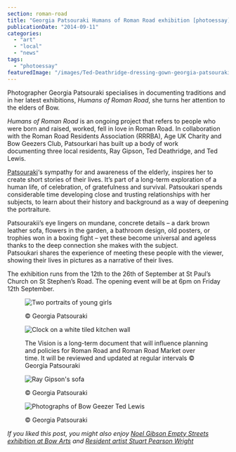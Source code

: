 ```yaml
---
section: roman-road
title: "Georgia Patsouraki Humans of Roman Road exhibition [photoessay]"
publicationDate: "2014-09-11"
categories: 
  - "art"
  - "local"
  - "news"
tags: 
  - "photoessay"
featuredImage: "/images/Ted-Deathridge-dressing-gown-georgia-patsouraki-2.jpg"
---
```


Photographer Georgia Patsouraki specialises in documenting traditions and in her latest exhibitions, _Humans of Roman Road_, she turns her attention to the elders of Bow.

_Humans of Roman Road_ is an ongoing project that refers to people who were born and raised, worked, fell in love in Roman Road. In collaboration with the Roman Road Residents Association (RRRBA), Age UK Charity and Bow Geezers Club, Patsourkari has built up a body of work documenting three local residents, Ray Gipson, Ted Deathridge, and Ted Lewis.

[Patsouraki](https://georgiapatsouraki.com/index.php/en/)‘s sympathy for and awareness of the elderly, inspires her to create short stories of their lives. It’s part of a long-term exploration of a human life, of celebration, of gratefulness and survival. Patsoukari spends considerable time developing close and trusting relationships with her subjects, to learn about their history and background as a way of deepening the portraiture.

Patsourakii’s eye lingers on mundane, concrete details – a dark brown leather sofa, flowers in the garden, a bathroom design, old posters, or trophies won in a boxing fight – yet these become universal and ageless thanks to the deep connection she makes with the subject. Patsoukari shares the experience of meeting these people with the viewer, showing their lives in pictures as a narrative of their lives.

The exhibition runs from the 12th to the 26th of September at St Paul’s Church on St Stephen’s Road. The opening event will be at 6pm on Friday 12th September.

<figure>

![Two portraits of young girls](/images/Douglas-children-portraits-Humans-Roman-Road-Georgia-Patsouraki-1024x681.jpg)

<figcaption>

© Georgia Patsouraki

</figcaption>

</figure>

<figure>

![Clock on a white tiled kitchen wall](/images/Douglas-kitchen-Humans-Roman-Road-Georgia-Patsoukari-1-1024x681.jpg)

<figcaption>

The Vision is a long-term document that will influence planning and policies for Roman Road and Roman Road Market over time. It will be reviewed and updated at regular intervals © Georgia Patsouraki

</figcaption>

</figure>

<figure>

![Ray Gipson's sofa](/images/Ray-Gipson-sofa-Humans-Roman-Road-Georgia-Patsoukari-1024x681.jpg)

<figcaption>

© Georgia Patsouraki

</figcaption>

</figure>

<figure>

![Photographs of Bow Geezer Ted Lewis](/images/Ted-Lewis-photograhs-Georgia-Patsouraki-1024x681.jpg)

<figcaption>

© Georgia Patsouraki

</figcaption>

</figure>

_If you liked this post, you might also enjoy_ [_Noel Gibson Empty Streets exhibition at Bow Arts_](https://romanroadlondon.com/noel-gibson-empty-streets-exhibition/) _and_ [_Resident artist Stuart Pearson Wright_](https://romanroadlondon.com/stuart-pearson-wright-interview/)
